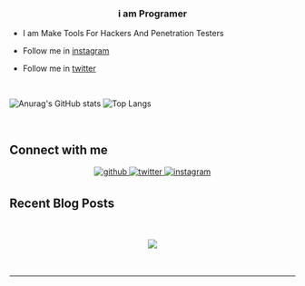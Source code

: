 
  

### <div align="center">i am Programer</div>  
  

- I am Make Tools For Hackers And Penetration Testers  
  

- Follow me in [instagram](https://instagram.com/ilord4tb)  
  

- Follow me in [twitter](https://twitter.com/lord4tb)  
  

<br/>  


![Anurag's GitHub stats](https://github-readme-stats.vercel.app/api?username=511j&show_icons=true&theme=radical)
![Top Langs](https://readme-stats-cfgj2cxdy.vercel.app/api/top-langs/?username=511j&hide=php&theme=tokyonight)



</td></tr></table>  

<br/>  


## Connect with me  
<div align="center">
<a href="https://github.com/511j" target="_blank">
<img src=https://img.shields.io/badge/github-%2324292e.svg?&style=for-the-badge&logo=github&logoColor=white alt=github style="margin-bottom: 5px;" />
</a>
<a href="https://twitter.com/lord4tb" target="_blank">
<img src=https://img.shields.io/badge/twitter-%2300acee.svg?&style=for-the-badge&logo=twitter&logoColor=white alt=twitter style="margin-bottom: 5px;" />
</a>
<a href="https://instagram.com/ilord4tb" target="_blank">
<img src=https://img.shields.io/badge/instagram-%23000000.svg?&style=for-the-badge&logo=instagram&logoColor=white alt=instagram style="margin-bottom: 5px;" />
</a>  
</div>  
  


## Recent Blog Posts  
  

<br/>  

  

<br/>  

<div align="center">
<img src="https://komarev.com/ghpvc/?username=511j&&style=flat-square" align="center" />
</div>  
  

<br/>  


<br />

----

